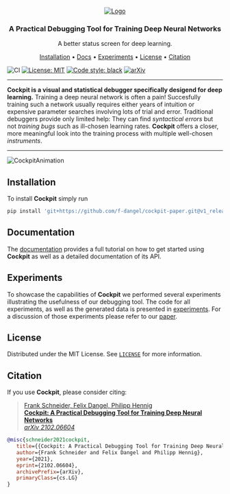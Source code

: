 <!-- PROJECT LOGO -->
<br />
<p align="center">
<a href="#"><img src="docs/rtd/assets/Logo.png" alt="Logo"/></a>
  <h3 align="center">A Practical Debugging Tool for Training Deep Neural Networks</h3>

  <p align="center">
    A better status screen for deep learning.
  </p>
</p>

<p align="center">
  <a href="#installation">Installation</a> •
  <a href="https://f-dangel.github.io/cockpit-paper/">Docs</a> •
  <a href="experiments/">Experiments</a> •
  <a href="#license">License</a> •
  <a href="#citation">Citation</a>
</p>

![CI](https://github.com/f-dangel/cockpit-paper/actions/workflows/CI.yml/badge.svg)
[![License: MIT](https://img.shields.io/badge/License-MIT-green.svg)](https://github.com/f-dangel/cockpit-paper/blob/master/LICENSE)
[![Code style: black](https://img.shields.io/badge/code%20style-black-000000.svg)](https://github.com/psf/black)
[![arXiv](https://img.shields.io/static/v1?logo=arxiv&logoColor=white&label=Preprint&message=2102.06604&color=B31B1B)](https://arxiv.org/abs/2102.06604)

---

**Cockpit is a visual and statistical debugger specifically desigend for deep learning.** Training a deep neural network is often a pain! Succesfully training such a network usually requires either years of intuition or expensive parameter searches involving lots of trial and error. Traditional debuggers provide only limited help: They can find *syntactical errors* but not *training bugs* such as ill-chosen learning rates. **Cockpit** offers a closer, more meaningful look into the training process with multiple well-chosen *instruments*.

---

![CockpitAnimation](docs/rtd/assets/showcase.gif)

<!-- Installation -->
## Installation

To install **Cockpit** simply run

```bash
pip install 'git+https://github.com/f-dangel/cockpit-paper.git@v1_release'
```

<!-- Documentation -->
## Documentation

The [documentation](https://f-dangel.github.io/cockpit-paper/) provides a full tutorial on how to get started using **Cockpit** as well as a detailed documentation of its API.

<!-- Experiments -->
## Experiments

To showcase the capabilities of **Cockpit** we performed several experiments illustrating the usefulness of our debugging tool. The code for all experiments, as well as the generated data is presented in [experiments](experiments/). For a discussion of those experiments please refer to our [paper](https://arxiv.org/abs/2102.06604).

<!-- LICENSE -->
## License

Distributed under the MIT License. See [`LICENSE`](LICENSE) for more information.

<!-- Citation -->
## Citation

If you use **Cockpit**, please consider citing:

> [Frank Schneider, Felix Dangel, Philipp Hennig<br/>
> **Cockpit: A Practical Debugging Tool for Training Deep Neural Networks**<br/>
> *arXiv 2102.06604*](http://arxiv.org/abs/2102.06604)

```bibtex
@misc{schneider2021cockpit,
   title={{Cockpit: A Practical Debugging Tool for Training Deep Neural Networks}},
   author={Frank Schneider and Felix Dangel and Philipp Hennig},
   year={2021},
   eprint={2102.06604},
   archivePrefix={arXiv},
   primaryClass={cs.LG}
}
```
